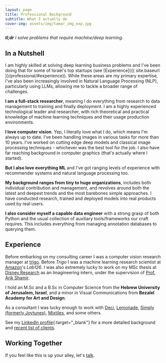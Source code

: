 ```yaml
---
layout: page
title: Professional Background
subtitle: What I actually do
cover-img: assets/img/tamar_img_exp.jpg
---
```


***tl;dr** I solve problems that require machine/deep learning.*

## In a Nutshell

I am highly skilled at solving deep learning business problems and I've been doing that for some of Israel's top startups (see [Experience]({{ site.baseurl }}/professional/#experience)).
While these areas are my primary expertise, I've also been increasingly involved in Natural Language Processing (NLP), particularly using LLMs, allowing me to tackle a broader range of challenges.

**I am a full-stack researcher**, meaning I do everything from research to data management to training and finally deployment. I am a highly experienced technological leader and researcher, with rich theoretical and practical knowledge of machine learning techniques and their usage production environments.

**I love computer vision**. Yep, I literally love what I do, which means I'm always up to date. I've been handling images in various tasks for more than 10 years. I've worked on cutting edge deep models and classical image processing techniques - whichever was the best tool for the job. I also have far reaching background in computer graphics (that's actually where I started).

**But I also love everything ML** and I've got ranging levels of experience with recommender systems and natural language processing too.

**My background ranges from tiny to huge organizations**, includes both individual contribution and management, and revolves around both the latest and deepest trends and the most barebones simple approaches. I have conducted research, trained and deployed models into real products used by real users.

**I also consider myself a capable data engineer** with a strong grasp of both Python and the usual collection of auxiliary tools/frameworks our craft requires. This includes everything from managing annotation databases to querying them.

## Experience
Before embarking on my consulting career I was a computer vision research manager at [trigo](https://www.trigoretail.com). Before *Trigo* I was a machine learning research scientist at [Amazon](https://www.amazon.com)'s *Lab126*. I was also extremely lucky to work on my MSc thesis at [Disney Research](https://www.disneyresearch.com) as an Imagineering intern, under the supervision of [Prof. Arik Shamir](https://faculty.runi.ac.il/arik/site/index.asp).


I hold an M.Sc and a B.Sc in Computer Science from the **Hebrew University of Jerusalem, Israel**, and a minor in Visual Communications from **Bezalel Academy for Art and Design**.

As a consultant I was lucky enough to work with 
<a href="https://www.deci.ai/">Deci</a>, 
<a href="https://www.lemonade.com/">Lemonade</a>, 
<a href="https://www.hellosimply.com/">Simply (formerly Joytunes)</a>, 
<a href="https://www.mixtiles.com/">Mixtiles</a>, 
and some others.

See my [LinkedIn profile](https://www.linkedin.com/in/nir-ben-zvi/){:target="_blank"} for a more detailed background and [recent list of clients](https://www.linkedin.com/in/nir-ben-zvi/details/experience/).

## Working Together

If you feel like this is up your alley, let's [talk](mailto:me@nirbenzvi.com).